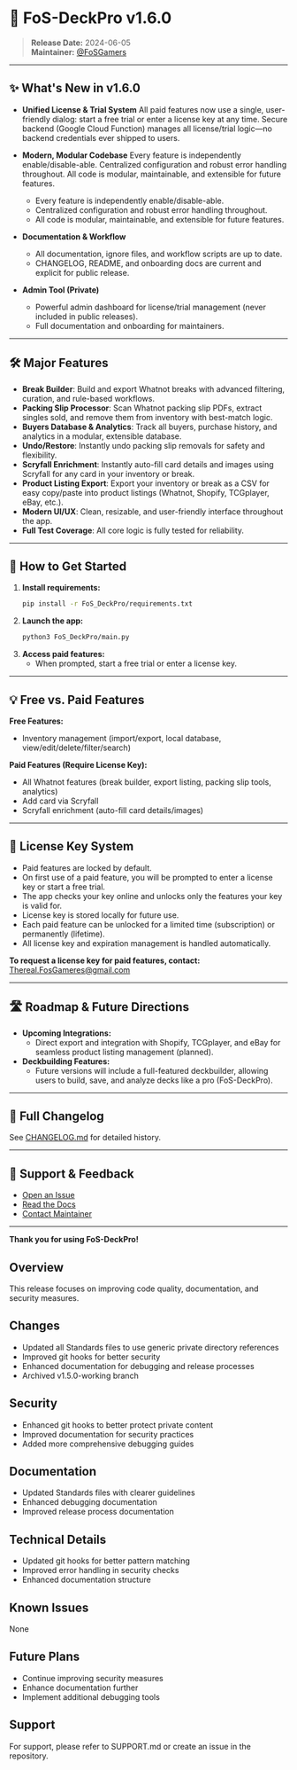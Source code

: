 # 🚀 FoS-DeckPro v1.6.0

> **Release Date:** 2024-06-05  
> **Maintainer:** [@FoSGamers](https://github.com/FoSGamers)

---

## ✨ What's New in v1.6.0

- **Unified License & Trial System**
  All paid features now use a single, user-friendly dialog: start a free trial or enter a license key at any time.
  Secure backend (Google Cloud Function) manages all license/trial logic—no backend credentials ever shipped to users.

- **Modern, Modular Codebase**
  Every feature is independently enable/disable-able.
  Centralized configuration and robust error handling throughout.
  All code is modular, maintainable, and extensible for future features.

  - Every feature is independently enable/disable-able.
  - Centralized configuration and robust error handling throughout.
  - All code is modular, maintainable, and extensible for future features.

- **Documentation & Workflow**
  - All documentation, ignore files, and workflow scripts are up to date.
  - CHANGELOG, README, and onboarding docs are current and explicit for public release.

- **Admin Tool (Private)**
  - Powerful admin dashboard for license/trial management (never included in public releases).
  - Full documentation and onboarding for maintainers.

---

## 🛠️ Major Features

- **Break Builder**: Build and export Whatnot breaks with advanced filtering, curation, and rule-based workflows.
- **Packing Slip Processor**: Scan Whatnot packing slip PDFs, extract singles sold, and remove them from inventory with best-match logic.
- **Buyers Database & Analytics**: Track all buyers, purchase history, and analytics in a modular, extensible database.
- **Undo/Restore**: Instantly undo packing slip removals for safety and flexibility.
- **Scryfall Enrichment**: Instantly auto-fill card details and images using Scryfall for any card in your inventory or break.
- **Product Listing Export**: Export your inventory or break as a CSV for easy copy/paste into product listings (Whatnot, Shopify, TCGplayer, eBay, etc.).
- **Modern UI/UX**: Clean, resizable, and user-friendly interface throughout the app.
- **Full Test Coverage**: All core logic is fully tested for reliability.

---

## 🚦 How to Get Started

1. **Install requirements:**
   ```sh
   pip install -r FoS_DeckPro/requirements.txt
   ```
2. **Launch the app:**
   ```sh
   python3 FoS_DeckPro/main.py
   ```
3. **Access paid features:**
   - When prompted, start a free trial or enter a license key.

---

## 💡 Free vs. Paid Features

**Free Features:**
- Inventory management (import/export, local database, view/edit/delete/filter/search)

**Paid Features (Require License Key):**
- All Whatnot features (break builder, export listing, packing slip tools, analytics)
- Add card via Scryfall
- Scryfall enrichment (auto-fill card details/images)

---

## 🔑 License Key System
- Paid features are locked by default.
- On first use of a paid feature, you will be prompted to enter a license key or start a free trial.
- The app checks your key online and unlocks only the features your key is valid for.
- License key is stored locally for future use.
- Each paid feature can be unlocked for a limited time (subscription) or permanently (lifetime).
- All license key and expiration management is handled automatically.

**To request a license key for paid features, contact:** Thereal.FosGameres@gmail.com

---

## 🛣️ Roadmap & Future Directions
- **Upcoming Integrations:**
  - Direct export and integration with Shopify, TCGplayer, and eBay for seamless product listing management (planned).
- **Deckbuilding Features:**
  - Future versions will include a full-featured deckbuilder, allowing users to build, save, and analyze decks like a pro (FoS-DeckPro).

---

## 📝 Full Changelog
See [CHANGELOG.md](https://github.com/FoSGamers/FoS-DeckPro/blob/main/CHANGELOG.md) for detailed history.

---

## 💬 Support & Feedback
- [Open an Issue](https://github.com/FoSGamers/FoS-DeckPro/issues)
- [Read the Docs](https://github.com/FoSGamers/FoS-DeckPro#readme)
- [Contact Maintainer](mailto:Thereal.FosGameres@gmail.com)

---

**Thank you for using FoS-DeckPro!**

## Overview
This release focuses on improving code quality, documentation, and security measures.

## Changes
- Updated all Standards files to use generic private directory references
- Improved git hooks for better security
- Enhanced documentation for debugging and release processes
- Archived v1.5.0-working branch

## Security
- Enhanced git hooks to better protect private content
- Improved documentation for security practices
- Added more comprehensive debugging guides

## Documentation
- Updated Standards files with clearer guidelines
- Enhanced debugging documentation
- Improved release process documentation

## Technical Details
- Updated git hooks for better pattern matching
- Improved error handling in security checks
- Enhanced documentation structure

## Known Issues
None

## Future Plans
- Continue improving security measures
- Enhance documentation further
- Implement additional debugging tools

## Support
For support, please refer to SUPPORT.md or create an issue in the repository. 